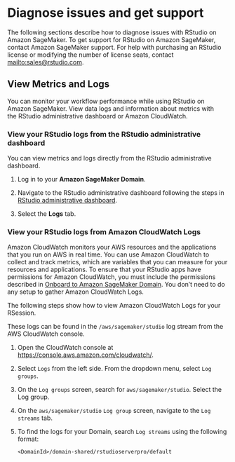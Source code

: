 # Diagnose issues and get support<a name="rstudio-troubleshooting"></a>

 The following sections describe how to diagnose issues with RStudio on Amazon SageMaker\. To get support for RStudio on Amazon SageMaker, contact Amazon SageMaker support\. For help with purchasing an RStudio license or modifying the number of license seats, contact [mailto:sales@rstudio.com](mailto:sales@rstudio.com)\.

## View Metrics and Logs<a name="rstudio-troubleshooting-view"></a>

You can monitor your workflow performance while using RStudio on Amazon SageMaker\. View data logs and information about metrics with the RStudio administrative dashboard or Amazon CloudWatch\. 

### View your RStudio logs from the RStudio administrative dashboard<a name="rstudio-troubleshooting-logs"></a>

 You can view metrics and logs directly from the RStudio administrative dashboard\. 

1.  Log in to your **Amazon SageMaker Domain**\. 

1.  Navigate to the RStudio administrative dashboard following the steps in [RStudio administrative dashboard](rstudio-admin.md)\. 

1.  Select the **Logs** tab\. 

### View your RStudio logs from Amazon CloudWatch Logs<a name="rstudio-troubleshooting-logs"></a>

 Amazon CloudWatch monitors your AWS resources and the applications that you run on AWS in real time\. You can use Amazon CloudWatch to collect and track metrics, which are variables that you can measure for your resources and applications\. To ensure that your RStudio apps have permissions for Amazon CloudWatch, you must include the permissions described in [Onboard to Amazon SageMaker Domain](gs-studio-onboard.md)\. You don’t need to do any setup to gather Amazon CloudWatch Logs\. 

 The following steps show how to view Amazon CloudWatch Logs for your RSession\. 

These logs can be found in the `/aws/sagemaker/studio` log stream from the AWS CloudWatch console\.

1. Open the CloudWatch console at [https://console\.aws\.amazon\.com/cloudwatch/](https://console.aws.amazon.com/cloudwatch/)\.

1. Select `Logs` from the left side\. From the dropdown menu, select `Log groups`\.

1. On the `Log groups` screen, search for `aws/sagemaker/studio`\. Select the Log group\.

1. On the `aws/sagemaker/studio` `Log group` screen, navigate to the `Log streams` tab\.

1. To find the logs for your Domain, search `Log streams` using the following format:

   ```
   <DomainId>/domain-shared/rstudioserverpro/default
   ```